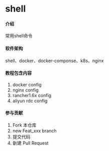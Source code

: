 # shell

#### 介绍
常用shell命令

#### 软件架构
shell、docker、docker-componse、k8s、nginx


#### 教程包含内容

1.  docker config
2.  nginx config
3.  rancher1.6x config
4.  aliyun rdc config

#### 参与贡献

1.  Fork 本仓库
2.  new Feat_xxx branch
3.  提交代码
4.  新建 Pull Request
